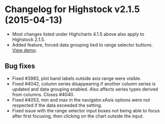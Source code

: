 # Changelog for Highstock v2.1.5 (2015-04-13)
        
- Most changes listed under Highcharts 4.1.5 above also apply to Highstock 2.1.5.
- Added feature, forced data grouping tied to range selector buttons. [View demo](http://jsfiddle.net/gh/get/jquery/1.7.2/highslide-software/highcharts.com/tree/master/samples/stock/rangeselector/datagrouping/).

## Bug fixes
- Fixed #3983, plot band labels outside axis range were visible.
- Fixed #4042, column series disappearing if another column series is updated and data grouping enabled. Also affects series types derived from columns. Closes #4040.
- Fixed #4053, min and max in the navigator.xAxis options were not respected if the data exceeded the setting.
- Fixed issue with the range selector input boxes not being able to focus after first focusing, then clicking on the chart outside the input.